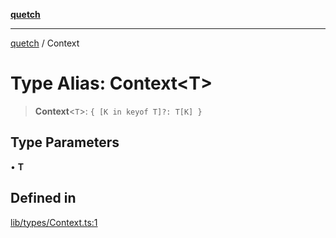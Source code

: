[**quetch**](../README.md)

***

[quetch](../README.md) / Context

# Type Alias: Context\<T\>

> **Context**\<`T`\>: `{ [K in keyof T]?: T[K] }`

## Type Parameters

• **T**

## Defined in

[lib/types/Context.ts:1](https://github.com/nevoland/quetch/blob/db84578eb5eba15d3388a1c2cfad7cc80fe9fbe6/lib/types/Context.ts#L1)
